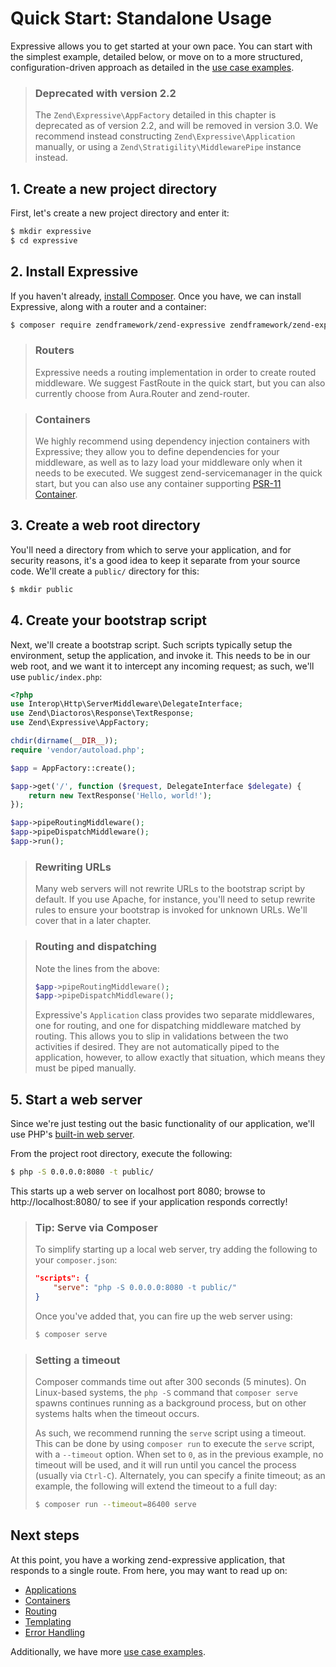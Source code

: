 # Quick Start: Standalone Usage

Expressive allows you to get started at your own pace. You can start with
the simplest example, detailed below, or move on to a more structured,
configuration-driven approach as detailed in the [use case examples](../reference/usage-examples.md).

> ### Deprecated with version 2.2
>
> The `Zend\Expressive\AppFactory` detailed in this chapter is deprecated as of
> version 2.2, and will be removed in version 3.0. We recommend instead
> constructing `Zend\Expressive\Application` manually, or using a
> `Zend\Stratigility\MiddlewarePipe` instance instead.

## 1. Create a new project directory

First, let's create a new project directory and enter it:

```bash
$ mkdir expressive
$ cd expressive
```

## 2. Install Expressive

If you haven't already, [install Composer](https://getcomposer.org). Once you
have, we can install Expressive, along with a router and a container:

```bash
$ composer require zendframework/zend-expressive zendframework/zend-expressive-fastroute zendframework/zend-servicemanager
```

> ### Routers
>
> Expressive needs a routing implementation in order to create routed
> middleware. We suggest FastRoute in the quick start, but you can also
> currently choose from Aura.Router and zend-router.

> ### Containers
>
> We highly recommend using dependency injection containers with Expressive;
> they allow you to define dependencies for your middleware, as well as to lazy
> load your middleware only when it needs to be executed. We suggest
> zend-servicemanager in the quick start, but you can also use any container
> supporting [PSR-11 Container](https://github.com/php-fig/container).

## 3. Create a web root directory

You'll need a directory from which to serve your application, and for security
reasons, it's a good idea to keep it separate from your source code. We'll
create a `public/` directory for this:

```bash
$ mkdir public
```

## 4. Create your bootstrap script

Next, we'll create a bootstrap script. Such scripts typically setup the
environment, setup the application, and invoke it. This needs to be in our web
root, and we want it to intercept any incoming request; as such, we'll use
`public/index.php`:

```php
<?php
use Interop\Http\ServerMiddleware\DelegateInterface;
use Zend\Diactoros\Response\TextResponse;
use Zend\Expressive\AppFactory;

chdir(dirname(__DIR__));
require 'vendor/autoload.php';

$app = AppFactory::create();

$app->get('/', function ($request, DelegateInterface $delegate) {
    return new TextResponse('Hello, world!');
});

$app->pipeRoutingMiddleware();
$app->pipeDispatchMiddleware();
$app->run();
```

> ### Rewriting URLs
>
> Many web servers will not rewrite URLs to the bootstrap script by default. If
> you use Apache, for instance, you'll need to setup rewrite rules to ensure
> your bootstrap is invoked for unknown URLs. We'll cover that in a later
> chapter.

> ### Routing and dispatching
>
> Note the lines from the above:
>
> ```php
> $app->pipeRoutingMiddleware();
> $app->pipeDispatchMiddleware();
> ```
>
> Expressive's `Application` class provides two separate middlewares, one for
> routing, and one for dispatching middleware matched by routing. This allows
> you to slip in validations between the two activities if desired. They are
> not automatically piped to the application, however, to allow exactly that
> situation, which means they must be piped manually.

## 5. Start a web server

Since we're just testing out the basic functionality of our application, we'll
use PHP's [built-in web server](http://php.net/manual/en/features.commandline.webserver.php).

From the project root directory, execute the following:

```bash
$ php -S 0.0.0.0:8080 -t public/
```

This starts up a web server on localhost port 8080; browse to
http://localhost:8080/ to see if your application responds correctly!

> ### Tip: Serve via Composer
>
> To simplify starting up a local web server, try adding the following to your
> `composer.json`:
>
> ```json
> "scripts": {
>     "serve": "php -S 0.0.0.0:8080 -t public/"
> }
> ```
>
> Once you've added that, you can fire up the web server using:
>
> ```bash
> $ composer serve
> ```

> ### Setting a timeout
>
> Composer commands time out after 300 seconds (5 minutes). On Linux-based
> systems, the `php -S` command that `composer serve` spawns continues running
> as a background process, but on other systems halts when the timeout occurs.
>
> As such, we recommend running the `serve` script using a timeout. This can
> be done by using `composer run` to execute the `serve` script, with a
> `--timeout` option. When set to `0`, as in the previous example, no timeout
> will be used, and it will run until you cancel the process (usually via
> `Ctrl-C`). Alternately, you can specify a finite timeout; as an example,
> the following will extend the timeout to a full day:
>
> ```bash
> $ composer run --timeout=86400 serve
> ```

## Next steps

At this point, you have a working zend-expressive application, that responds to
a single route. From here, you may want to read up on:

- [Applications](../features/application.md)
- [Containers](../features/container/intro.md)
- [Routing](../features/router/intro.md)
- [Templating](../features/template/intro.md)
- [Error Handling](../features/error-handling.md)

Additionally, we have more [use case examples](../reference/usage-examples.md).

